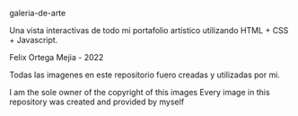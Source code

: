 galeria-de-arte

Una vista interactivas de todo mi portafolio artístico utilizando HTML + CSS + Javascript.

Felix Ortega Mejia - 2022

Todas las imagenes en este repositorio fuero creadas y utilizadas por mi.

I am the sole owner of the copyright of this images Every image in this repository was created and provided by myself